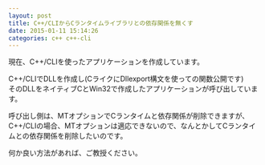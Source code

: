 ```yaml
---
layout: post
title: C++/CLIからCランタイムライブラリとの依存関係を無くす
date: 2015-01-11 15:14:26
categories: c++ c++-cli
---
```

<!-- {% raw %} -->
<p>現在、C++/CLIを使ったアプリケーションを作成しています。</p>

<p>C++/CLIでDLLを作成し(CライクにDllexport構文を使っての関数公開です)<br>
そのDLLをネイティブCとWin32で作成したアプリケーションが呼び出しています。</p>

<p>呼び出し側は、MTオプションでCランタイムと依存関係が削除できますが、C++/CLIの場合、MTオプションは適応できないので、なんとかしてCランタイムとの依存関係を削除したいのです。</p>

<p>何か良い方法があれば、ご教授ください。</p>
<!-- {% endraw %} -->
